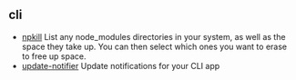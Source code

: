 ## cli

- [npkill](https://github.com/voidcosmos/npkill) List any node_modules directories in your system, as well as the space they take up. You can then select which ones you want to erase to free up space.
- [update-notifier](https://github.com/yeoman/update-notifier) Update notifications for your CLI app